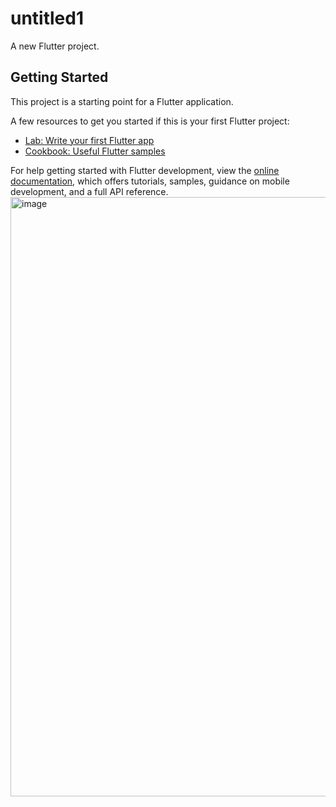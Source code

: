 # untitled1

A new Flutter project.

## Getting Started

This project is a starting point for a Flutter application.

A few resources to get you started if this is your first Flutter project:

- [Lab: Write your first Flutter app](https://docs.flutter.dev/get-started/codelab)
- [Cookbook: Useful Flutter samples](https://docs.flutter.dev/cookbook)

For help getting started with Flutter development, view the
[online documentation](https://docs.flutter.dev/), which offers tutorials,
samples, guidance on mobile development, and a full API reference.
<img width="959" alt="image" src="https://github.com/MaRyamFatima1120/ui_design_1/assets/163281910/197eb2d1-5e53-49bf-9eab-691bb181f45a">

